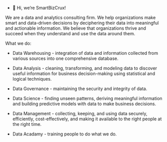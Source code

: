 - 👋 Hi, we’re SmartBizCrux!

We are a data and analytics consulting firm. We help organizations make smart and data-driven decisions by deciphering their data into meaningful and actionable information. We believe that organizations thrive and succeed when they understand and use the data around them.

What we do:

- Data Warehousing - integration of data and information collected from various sources into one comprehensive database. 

- Data Analysis -  cleaning, transforming, and modeling data to discover useful information for business decision-making using statistical and logical techniques.

- Data Governance - maintaining the security and integrity of data.

- Data Science - finding unseen patterns, deriving meaningful information and building predictive models with data to make business decisions.

- Data Management - collecting, keeping, and using data securely, efficiently, cost-effectively, and making it available to the right people at the right time. 

- Data Acadamy - training people to do what we do.



<!---
SBC-works/SBC-works is a ✨ special ✨ repository because its `README.md` (this file) appears on your GitHub profile.
You can click the Preview link to take a look at your changes.
--->
